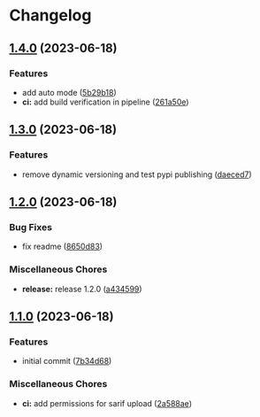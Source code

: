 # Changelog

## [1.4.0](https://github.com/muhlba91/homelab-node-red-backup/compare/v1.3.0...v1.4.0) (2023-06-18)


### Features

* add auto mode ([5b29b18](https://github.com/muhlba91/homelab-node-red-backup/commit/5b29b1857f09962d146f41b7902cd5298e3cb95e))
* **ci:** add build verification in pipeline ([261a50e](https://github.com/muhlba91/homelab-node-red-backup/commit/261a50ef73216e727a6e4fa427a8466b15c74d01))

## [1.3.0](https://github.com/muhlba91/homelab-node-red-backup/compare/v1.2.0...v1.3.0) (2023-06-18)


### Features

* remove dynamic versioning and test pypi publishing ([daeced7](https://github.com/muhlba91/homelab-node-red-backup/commit/daeced72efad72999f8b7a2dbbd109d10c163f27))

## [1.2.0](https://github.com/muhlba91/homelab-node-red-backup/compare/v1.1.0...v1.2.0) (2023-06-18)


### Bug Fixes

* fix readme ([8650d83](https://github.com/muhlba91/homelab-node-red-backup/commit/8650d83a2dce2cdfa6d4475a3bd1ff53603ca5bf))


### Miscellaneous Chores

* **release:** release 1.2.0 ([a434599](https://github.com/muhlba91/homelab-node-red-backup/commit/a4345992fa38e908044570bf768f06bfd8b01828))

## [1.1.0](https://github.com/muhlba91/homelab-node-red-backup/compare/v1.0.0...v1.1.0) (2023-06-18)


### Features

* initial commit ([7b34d68](https://github.com/muhlba91/homelab-node-red-backup/commit/7b34d6875d62db9ef8a8d16aa73bd67bc7e0c083))


### Miscellaneous Chores

* **ci:** add permissions for sarif upload ([2a588ae](https://github.com/muhlba91/homelab-node-red-backup/commit/2a588ae867f04b15edebc5be072f5c801661a164))
